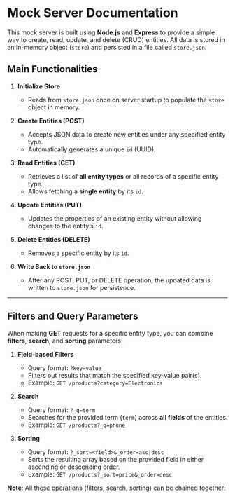 # Mock Server Documentation

This mock server is built using **Node.js** and **Express** to provide a simple way to create, read, update, and delete (CRUD) entities. All data is stored in an in-memory object (`store`) and persisted in a file called `store.json`.  

## Main Functionalities

1. **Initialize Store**  
   - Reads from `store.json` once on server startup to populate the `store` object in memory.

2. **Create Entities (POST)**  
   - Accepts JSON data to create new entities under any specified entity type.
   - Automatically generates a unique `id` (UUID).

3. **Read Entities (GET)**  
   - Retrieves a list of **all entity types** or all records of a specific entity type.
   - Allows fetching a **single entity** by its `id`.

4. **Update Entities (PUT)**  
   - Updates the properties of an existing entity without allowing changes to the entity’s `id`.

5. **Delete Entities (DELETE)**  
   - Removes a specific entity by its `id`.

6. **Write Back to `store.json`**  
   - After any POST, PUT, or DELETE operation, the updated data is written to `store.json` for persistence.

---

## Filters and Query Parameters

When making **GET** requests for a specific entity type, you can combine **filters**, **search**, and **sorting** parameters:

1. **Field-based Filters**  
   - Query format: `?key=value`  
   - Filters out results that match the specified key-value pair(s).
   - Example: `GET /products?category=Electronics`

2. **Search**  
   - Query format: `?_q=term`  
   - Searches for the provided term (`term`) across **all fields** of the entities.
   - Example: `GET /products?_q=phone`

3. **Sorting**  
   - Query format: `?_sort=<field>&_order=asc|desc`  
   - Sorts the resulting array based on the provided field in either ascending or descending order.
   - Example: `GET /products?_sort=price&_order=desc`

**Note**: All these operations (filters, search, sorting) can be chained together:

